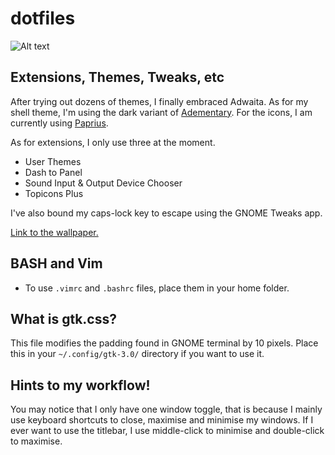 # dotfiles

![Alt text](https://raw.githubusercontent.com/digiberk/dotfiles/master/screenshot.png)

## Extensions, Themes, Tweaks, etc

After trying out dozens of themes, I finally embraced Adwaita. As for my shell theme, I'm using the dark variant of [Adementary](https://github.com/hrdwrrsk/adementary-theme). For the icons, I am currently using [Paprius](https://github.com/PapirusDevelopmentTeam/papirus-icon-theme).

As for extensions, I only use three at the moment.

* User Themes
* Dash to Panel
* Sound Input & Output Device Chooser
* Topicons Plus

I've also bound my caps-lock key to escape using the GNOME Tweaks app.

[Link to the wallpaper.](https://unsplash.com/photos/mK7NXuEFBuU) 

## BASH and Vim

* To use `.vimrc` and `.bashrc` files, place them in your home folder.

## What is gtk.css?

This file modifies the padding found in GNOME terminal by 10 pixels. Place this in your `~/.config/gtk-3.0/` directory if you want to use it.

## Hints to my workflow!

You may notice that I only have one window toggle, that is because I mainly use keyboard shortcuts to close, maximise and minimise my windows. If I ever want to use the titlebar, I use middle-click to minimise and double-click to maximise.
